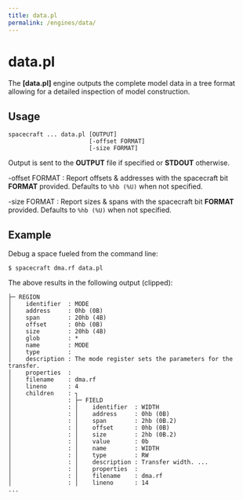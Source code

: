 ```yaml
---
title: data.pl
permalink: /engines/data/
---
```

[{{page.title}}]: {{site.engine_baseurl}}/{{page.title}}


data.pl
=======

The **[data.pl]** engine outputs the complete model data in a tree format 
allowing for a detailed inspection of model construction.


Usage
-----

```
spacecraft ... data.pl [OUTPUT]
                       [-offset FORMAT] 
                       [-size FORMAT] 
```

Output is sent to the **OUTPUT** file if specified or **STDOUT** otherwise.

-offset FORMAT
  : Report offsets & addresses with the spacecraft bit **FORMAT** provided.
    Defaults to `%hb (%U)` when not specified.

-size FORMAT
  : Report sizes & spans with the spacecraft bit **FORMAT** provided.
    Defaults to `%hb (%U)` when not specified.


Example
-------

Debug a space fueled from the command line:

```
$ spacecraft dma.rf data.pl
```

The above results in the following output (clipped):

```
├─ REGION
│    identifier  : MODE
│    address     : 0hb (0B)
│    span        : 20hb (4B)
│    offset      : 0hb (0B)
│    size        : 20hb (4B)
│    glob        : *
│    name        : MODE
│    type        : 
│    description : The mode register sets the parameters for the transfer.
│    properties  : 
│    filename    : dma.rf
│    lineno      : 4
│    children    : ┐
│                : ├─ FIELD
│                : │    identifier  : WIDTH
│                : │    address     : 0hb (0B)
│                : │    span        : 2hb (0B.2)
│                : │    offset      : 0hb (0B)
│                : │    size        : 2hb (0B.2)
│                : │    value       : 0b
│                : │    name        : WIDTH
│                : │    type        : RW
│                : │    description : Transfer width. ...
│                : │    properties  : 
│                : │    filename    : dma.rf
│                : │    lineno      : 14
...
```
